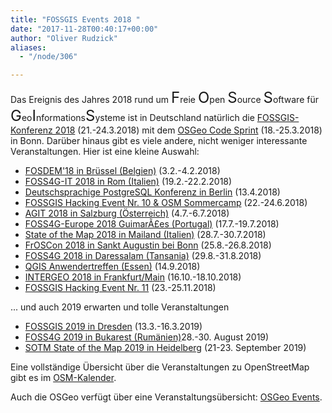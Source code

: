 ```yaml
---
title: "FOSSGIS Events 2018 "
date: "2017-11-28T00:40:17+00:00"
author: "Oliver Rudzick"
aliases:
  - "/node/306"

---
```


<p>Das Ereignis des Jahres 2018 rund um <font size="5">F</font>reie <font size="5">O</font>pen <font size="5">S</font>ource <font size="5">S</font>oftware für <font size="5">G</font>eo<font size="5">I</font>nformations<font size="5">S</font>ysteme ist in Deutschland natürlich die <a href="https://www.fossgis-konferenz.de/2018/">FOSSGIS-Konferenz 2018</a> (21.-24.3.2018) mit dem <a href="https://wiki.osgeo.org/wiki/OSGeo_Code_Sprint_2018">OSGeo Code Sprint</a> (18.-25.3.2018) in Bonn. Darüber hinaus gibt es viele andere, nicht weniger interessante Veranstaltungen. Hier ist eine kleine Auswahl:
<ul>
<li><a href="https://fosdem.org/2018/">FOSDEM'18 in Brüssel (Belgien)</a> (3.2.-4.2.2018)</li>
<li><a href="http://foss4g-it2018.gfoss.it/">FOSS4G-IT 2018 in Rom (Italien)</a> (19.2.-22.2.2018)</li>
<li><a href="http://2018.pgconf.de/">Deutschsprachige PostgreSQL Konferenz in Berlin</a> (13.4.2018)</li>
<li><a href="https://www.fossgis.de/wiki/FOSSGIS_Hacking_Event_2018_Nummer_10">FOSSGIS Hacking Event Nr. 10 & OSM Sommercamp</a> (22.-24.6.2018)</li>
<li><a href="https://www.agit.at/">AGIT 2018 in Salzburg (&Ouml;sterreich)</a> (4.7.-6.7.2018)</li>
<li><a href="https://foss4g-europe.osgeopt.pt/">FOSS4G-Europe 2018  GuimarÃ£es (Portugal)</a> (17.7.-19.7.2018)</li>
<li><a href="https://wiki.openstreetmap.org/wiki/State_of_the_Map_2018">State of the Map 2018 in Mailand (Italien)</a> (28.7.-30.7.2018)</li>
<li><a href="https://www.froscon.de/">FrOSCon 2018 in Sankt Augustin bei Bonn</a> (25.8.-26.8.2018)</li>
<li><a href="http://2018.foss4g.org/">FOSS4G 2018 in Daressalam (Tansania)</a> (29.8.-31.8.2018)</li>
<li><a href="http://www.qgis.de/">QGIS Anwendertreffen (Essen)</a> (14.9.2018)</li>
<li><a href="https://www.intergeo.de/">INTERGEO 2018 in Frankfurt/Main</a> (16.10.-18.10.2018)</li>
<li><a href="https://www.fossgis.de/wiki/FOSSGIS_Hacking_Event_2018_Nummer_11">FOSSGIS Hacking Event Nr. 11</a> (23.-25.11.2018)</li>
</ul>
</p>
... und auch 2019 erwarten und tolle Veranstaltungen
<p>
<ul>
<li><a href="https://www.fossgis-konferenz.de/2019">FOSSGIS 2019 in Dresden</a> (13.3.-16.3.2019)</li>
<li><a href="https://2019.foss4g.org/">FOSS4G 2019 in Bukarest (Rumänien)</a>28.-30. August 2019)</li>
<li><a href="https://stateofthemap.org/">SOTM State of the Map 2019 in Heidelberg</a> (21-23. September 2019)</li>
</ul>
</p>

<p>Eine vollständige &Uuml;bersicht über die Veranstaltungen zu OpenStreetMap gibt es im <a href="https://wiki.openstreetmap.org/wiki/Current_events">OSM-Kalender</a>.</p>
<p>Auch die  OSGeo verfügt über eine Veranstaltungsübersicht: <a href="https://www.osgeo.org/events/">OSGeo Events</a>.</p>
